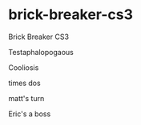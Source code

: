brick-breaker-cs3
=================

Brick Breaker CS3

Testaphalopogaous

Cooliosis

times dos

matt's turn

Eric's a boss